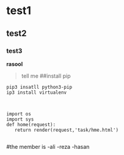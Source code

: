 # test1
## test2
### test3
**rasool**
 >tell me
##install pip
```
pip3 insatll python3-pip
ip3 install virtualenv
  
```
```django

import os
import sys
def home(request):
   return render(request,'task/hme.html')
   
 ```
#the member is
-ali
-reza
-hasan

